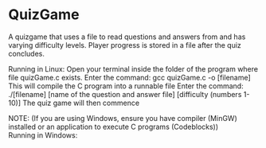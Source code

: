 # QuizGame
A quizgame that uses a file to read questions and answers from and has varying difficulty levels. Player progress is stored in a file after the quiz concludes.

Running in Linux: Open your terminal inside the folder of the program where file quizGame.c exists. 
                  Enter the command: gcc quizGame.c -o [filename] 
                  This will compile the C program into a runnable file
                  Enter the command: ./[filename] [name of the question and answer file] [difficulty (numbers 1-10)]
                  The quiz game will then commence
               
NOTE: (If you are using Windows, ensure you have compiler (MinGW) installed or an application to execute C programs (Codeblocks))               
Running in Windows: 
                  
